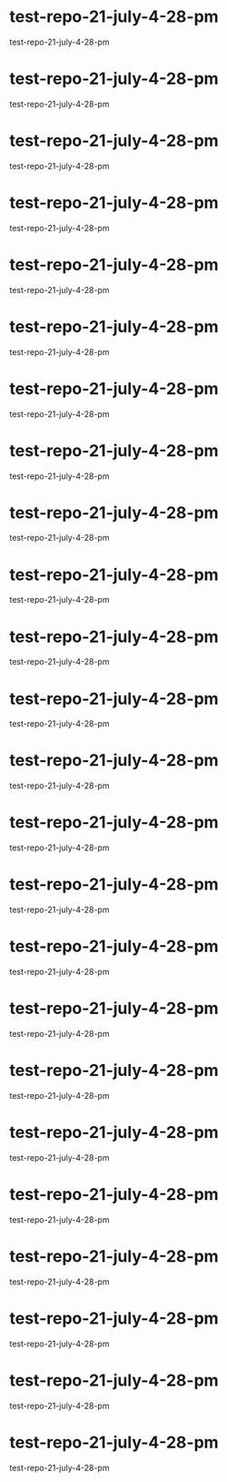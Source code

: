 # test-repo-21-july-4-28-pm
test-repo-21-july-4-28-pm
# test-repo-21-july-4-28-pm
test-repo-21-july-4-28-pm
# test-repo-21-july-4-28-pm
test-repo-21-july-4-28-pm
# test-repo-21-july-4-28-pm
test-repo-21-july-4-28-pm
# test-repo-21-july-4-28-pm
test-repo-21-july-4-28-pm
# test-repo-21-july-4-28-pm
test-repo-21-july-4-28-pm
# test-repo-21-july-4-28-pm
test-repo-21-july-4-28-pm
# test-repo-21-july-4-28-pm
test-repo-21-july-4-28-pm
# test-repo-21-july-4-28-pm
test-repo-21-july-4-28-pm
# test-repo-21-july-4-28-pm
test-repo-21-july-4-28-pm
# test-repo-21-july-4-28-pm
test-repo-21-july-4-28-pm
# test-repo-21-july-4-28-pm
test-repo-21-july-4-28-pm
# test-repo-21-july-4-28-pm
test-repo-21-july-4-28-pm
# test-repo-21-july-4-28-pm
test-repo-21-july-4-28-pm
# test-repo-21-july-4-28-pm
test-repo-21-july-4-28-pm
# test-repo-21-july-4-28-pm
test-repo-21-july-4-28-pm
# test-repo-21-july-4-28-pm
test-repo-21-july-4-28-pm
# test-repo-21-july-4-28-pm
test-repo-21-july-4-28-pm
# test-repo-21-july-4-28-pm
test-repo-21-july-4-28-pm
# test-repo-21-july-4-28-pm
test-repo-21-july-4-28-pm
# test-repo-21-july-4-28-pm
test-repo-21-july-4-28-pm
# test-repo-21-july-4-28-pm
test-repo-21-july-4-28-pm
# test-repo-21-july-4-28-pm
test-repo-21-july-4-28-pm
# test-repo-21-july-4-28-pm
test-repo-21-july-4-28-pm

